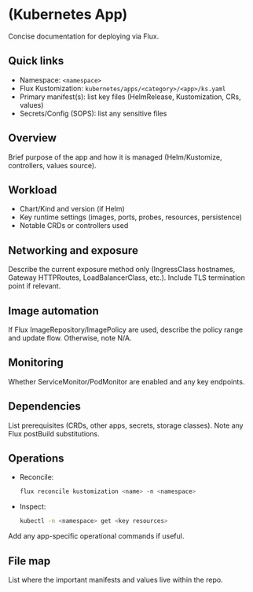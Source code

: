 # <App Name> (Kubernetes App)

Concise documentation for deploying <App Name> via Flux.

## Quick links

- Namespace: `<namespace>`
- Flux Kustomization: `kubernetes/apps/<category>/<app>/ks.yaml`
- Primary manifest(s): list key files (HelmRelease, Kustomization, CRs, values)
- Secrets/Config (SOPS): list any sensitive files

## Overview

Brief purpose of the app and how it is managed (Helm/Kustomize, controllers, values source).

## Workload

- Chart/Kind and version (if Helm)
- Key runtime settings (images, ports, probes, resources, persistence)
- Notable CRDs or controllers used

## Networking and exposure

Describe the current exposure method only (IngressClass hostnames, Gateway HTTPRoutes, LoadBalancerClass, etc.). Include TLS termination point if relevant.

## Image automation

If Flux ImageRepository/ImagePolicy are used, describe the policy range and update flow. Otherwise, note N/A.

## Monitoring

Whether ServiceMonitor/PodMonitor are enabled and any key endpoints.

## Dependencies

List prerequisites (CRDs, other apps, secrets, storage classes). Note any Flux postBuild substitutions.

## Operations

- Reconcile:

  ```sh
  flux reconcile kustomization <name> -n <namespace>
  ```

- Inspect:

  ```sh
  kubectl -n <namespace> get <key resources>
  ```

Add any app-specific operational commands if useful.

## File map

List where the important manifests and values live within the repo.